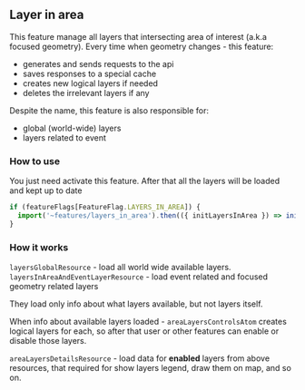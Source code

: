 ## Layer in area

This feature manage all layers that intersecting area of interest (a.k.a focused geometry).
Every time when geometry changes - this feature:

- generates and sends requests to the api
- saves responses to a special cache
- creates new logical layers if needed
- deletes the irrelevant layers if any

Despite the name, this feature is also responsible for:

- global (world-wide) layers
- layers related to event

### How to use

You just need activate this feature. After that all the layers will be loaded and kept up to date

```ts
if (featureFlags[FeatureFlag.LAYERS_IN_AREA]) {
  import('~features/layers_in_area').then(({ initLayersInArea }) => initLayersInArea());
}
```

### How it works

`layersGlobalResource` - load all world wide available layers.
`layersInAreaAndEventLayerResource` - load event related and focused geometry related layers

They load only info about what layers available, but not layers itself.

When info about available layers loaded - `areaLayersControlsAtom` creates logical layers for each,
so after that user or other features can enable or disable those layers.

`areaLayersDetailsResource` - load data for **enabled** layers from above resources,
that required for show layers legend, draw them on map, and so on.
